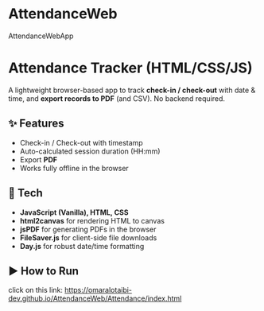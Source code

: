 # AttendanceWeb
AttendanceWebApp
# Attendance Tracker (HTML/CSS/JS)

A lightweight browser-based app to track **check-in / check-out** with date & time, and **export records to PDF** (and CSV). No backend required.

## ✨ Features
- Check-in / Check-out with timestamp
- Auto-calculated session duration (HH:mm)
- Export **PDF** 
- Works fully offline in the browser

## 🧰 Tech
- **JavaScript (Vanilla), HTML, CSS**
- **html2canvas** for rendering HTML to canvas  
- **jsPDF** for generating PDFs in the browser  
- **FileSaver.js** for client-side file downloads  
- **Day.js** for robust date/time formatting

## ▶️ How to Run
click on this link: https://omaralotaibi-dev.github.io/AttendanceWeb/Attendance/index.html 





